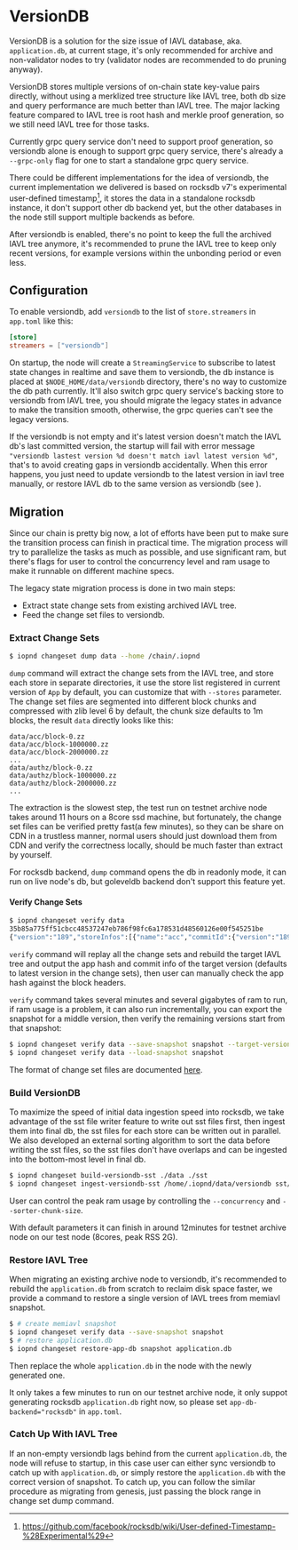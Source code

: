 # VersionDB

VersionDB is a solution for the size issue of IAVL database, aka. `application.db`, at current stage, it's only recommended for archive and non-validator nodes to try (validator nodes are recommended to do pruning anyway).

VersionDB stores multiple versions of on-chain state key-value pairs directly, without using a merklized tree structure like IAVL tree, both db size and query performance are much better than IAVL tree. The major lacking feature compared to IAVL tree is root hash and merkle proof generation, so we still need IAVL tree for those tasks.

Currently grpc query service don't need to support proof generation, so versiondb alone is enough to support grpc query service, there's already a `--grpc-only` flag for one to start a standalone grpc query service.

There could be different implementations for the idea of versiondb, the current implementation we delivered is based on rocksdb v7's experimental user-defined timestamp[^1], it stores the data in a standalone rocksdb instance, it don't support other db backend yet, but the other databases in the node still support multiple backends as before.

After versiondb is enabled, there's no point to keep the full the archived IAVL tree anymore, it's recommended to prune the IAVL tree to keep only recent versions, for example versions within the unbonding period or even less.

## Configuration

To enable versiondb, add `versiondb` to the list of `store.streamers` in `app.toml` like this:

```toml
[store]
streamers = ["versiondb"]
```

On startup, the node will create a `StreamingService` to subscribe to latest state changes in realtime and save them to versiondb, the db instance is placed at `$NODE_HOME/data/versiondb` directory, there's no way to customize the db path currently. It'll also switch grpc query service's backing store to versiondb from IAVL tree, you should migrate the legacy states in advance to make the transition smooth, otherwise, the grpc queries can't see the legacy versions.

If the versiondb is not empty and it's latest version doesn't match the IAVL db's last committed version, the startup will fail with error message `"versiondb lastest version %d doesn't match iavl latest version %d"`, that's to avoid creating gaps in versiondb accidentally. When this error happens, you just need to update versiondb to the latest version in iavl tree manually, or restore IAVL db to the same version as versiondb (see [](#catch-up-with-iavl-tree)).

## Migration

Since our chain is pretty big now, a lot of efforts have been put to make sure the transition process can finish in practical time. The migration process will try to parallelize the tasks as much as possible, and use significant ram, but there's flags for user to control the concurrency level and ram usage to make it runnable on different machine specs.

The legacy state migration process is done in two main steps:

- Extract state change sets from existing archived IAVL tree.
- Feed the change set files to versiondb.

### Extract Change Sets

```bash
$ iopnd changeset dump data --home /chain/.iopnd
```

`dump` command will extract the change sets from the IAVL tree, and store each store in separate directories, it use the store list registered in current version of `App` by default, you can customize that with `--stores` parameter. The change set files are segmented into different block chunks and compressed with zlib level 6 by default, the chunk size defaults to 1m blocks, the result `data` directly looks like this:

```
data/acc/block-0.zz
data/acc/block-1000000.zz
data/acc/block-2000000.zz
...
data/authz/block-0.zz
data/authz/block-1000000.zz
data/authz/block-2000000.zz
...
```

The extraction is the slowest step, the test run on testnet archive node takes around 11 hours on a 8core ssd machine, but fortunately, the change set files can be verified pretty fast(a few minutes), so they can be share on CDN in a trustless manner, normal users should just download them from CDN and verify the correctness locally, should be much faster than extract by yourself.

For rocksdb backend, `dump` command opens the db in readonly mode, it can run on live node's db, but goleveldb backend don't support this feature yet.

#### Verify Change Sets

```bash
$ iopnd changeset verify data
35b85a775ff51cbcc48537247eb786f98fc6a178531d48560126e00f545251be
{"version":"189","storeInfos":[{"name":"acc","commitId":{"version":"189" ...
```

`verify` command will replay all the change sets and rebuild the target IAVL tree and output the app hash and commit info of the target version (defaults to latest version in the change sets), then user can manually check the app hash against the block headers.

`verify` command takes several minutes and several gigabytes of ram to run, if ram usage is a problem, it can also run incrementally, you can export the snapshot for a middle version, then verify the remaining versions start from that snapshot:

```bash
$ iopnd changeset verify data --save-snapshot snapshot --target-version 3000000
$ iopnd changeset verify data --load-snapshot snapshot
```

The format of change set files are documented [here](memiavl/README.md#change-set-file).

### Build VersionDB

To maximize the speed of initial data ingestion speed into rocksdb, we take advantage of the sst file writer feature to write out sst files first, then ingest them into final db, the sst files for each store can be written out in parallel. We also developed an external sorting algorithm to sort the data before writing the sst files, so the sst files don't have overlaps and can be ingested into the bottom-most level in final db.

```bash
$ iopnd changeset build-versiondb-sst ./data ./sst
$ iopnd changeset ingest-versiondb-sst /home/.iopnd/data/versiondb sst/*.sst --move-files --maximum-version 189
```

User can control the peak ram usage by controlling the `--concurrency` and `--sorter-chunk-size`.

With default parameters it can finish in around 12minutes for testnet archive node on our test node (8cores, peak RSS 2G).

### Restore IAVL Tree

When migrating an existing archive node to versiondb, it's recommended to rebuild the `application.db` from scratch to reclaim disk space faster, we provide a command to restore a single version of IAVL trees from memiavl snapshot.

```bash
$ # create memiavl snapshot
$ iopnd changeset verify data --save-snapshot snapshot
$ # restore application.db
$ iopnd changeset restore-app-db snapshot application.db
```

Then replace the whole `application.db` in the node with the newly generated one.

It only takes a few minutes to run on our testnet archive node, it only suppot generating rocksdb `application.db` right now, so please set `app-db-backend="rocksdb"` in `app.toml`.

### Catch Up With IAVL Tree

If an non-empty versiondb lags behind from the current `application.db`, the node will refuse to startup, in this case user can either sync versiondb to catch up with  `application.db`, or simply restore the  `application.db` with the correct version of snapshot. To catch up, you can follow the similar procedure as migrating from genesis, just passing the block range in change set dump command.

[^1]: https://github.com/facebook/rocksdb/wiki/User-defined-Timestamp-%28Experimental%29
